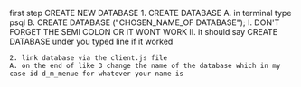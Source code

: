 first step CREATE NEW DATABASE 
    1. CREATE DATABASE 
        A. in terminal type psql 
        B. CREATE DATABASE ("CHOSEN_NAME_OF DATABASE");
            I. DON'T FORGET THE SEMI COLON OR IT WONT WORK 
            II. it should say CREATE DATABASE under you typed line if it worked 

    2. link database via the client.js file 
    A. on the end of like 3 change the name of the database which in my case id d_m_menue for whatever your name is 

